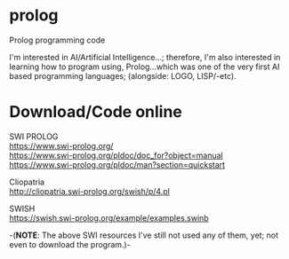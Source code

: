 # prolog
Prolog programming code

I'm interested in AI/Artificial Intelligence...; therefore, I'm also interested in learning how to program using, Prolog...which was one of the very first AI based programming languages; (alongside: LOGO, LISP/-etc).  

# Download/Code online

SWI PROLOG  
https://www.swi-prolog.org/  
https://www.swi-prolog.org/pldoc/doc_for?object=manual    
https://www.swi-prolog.org/pldoc/man?section=quickstart  

Cliopatria  
http://cliopatria.swi-prolog.org/swish/p/4.pl  

SWISH  
https://swish.swi-prolog.org/example/examples.swinb  

-(**NOTE**: The above SWI resources I've still not used any of them, yet; not even to download the program.)-  

